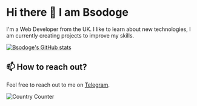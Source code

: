 # Hi there 👋 I am Bsodoge
I'm a Web Developer from the UK. I like to learn about new technologies, I am currently creating projects to improve my skills.

[![Bsodoge's GitHub stats](https://github-readme-stats.vercel.app/api/top-langs/?username=bsodoge&theme=dracula&layout=compact)](https://github.com/bsodoge)

## 📫 How to reach out?
Feel free to reach out to me on [Telegram](https://t.me/bsodoge).

![Country Counter](https://country-counter.onrender.com/?username=bsodoge)
